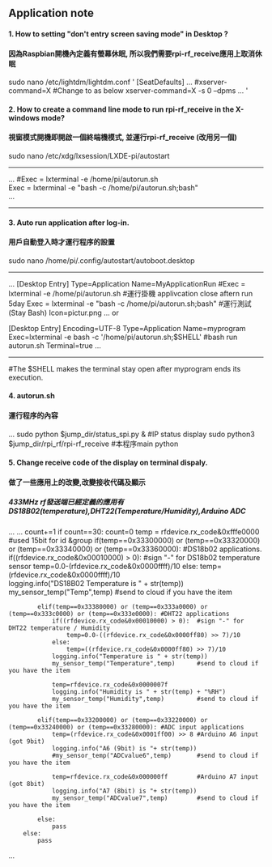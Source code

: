 ## Application note


#### 1. How to setting "don't entry screen saving mode" in Desktop ? 
#### 因為Raspbian開機內定義有螢幕休眠, 所以我們需要rpi-rf_receive應用上取消休眠

sudo nano /etc/lightdm/lightdm.conf 
'
[SeatDefaults]
...
#xserver-command=X	#Change to as below
xserver-command=X -s 0 –dpms
...
'

#### 2. How to create a command line mode to run rpi-rf_receive in the X-windows mode? 
#### 視窗模式開機即開啟一個終端機模式, 並運行rpi-rf_receive (改用另一個)

sudo nano /etc/xdg/lxsession/LXDE-pi/autostart 
* * * 
...
#Exec = lxterminal -e /home/pi/autorun.sh                    
Exec = lxterminal -e "bash -c /home/pi/autorun.sh;bash"     
...
* * * 

#### 3. Auto run application after log-in.
#### 用戶自動登入時才運行程序的設置

sudo nano /home/pi/.config/autostart/autoboot.desktop 
* * * 
...
[Desktop Entry]
Type=Application
Name=MyApplicationRun
#Exec = lxterminal -e /home/pi/autorun.sh                    #運行掛機 applivcation close aftern run 5day 
Exec = lxterminal -e "bash -c /home/pi/autorun.sh;bash"     #運行測試(Stay Bash)
Icon=pictur.png
...
or

[Desktop Entry]
Encoding=UTF-8
Type=Application
Name=myprogram
Exec=lxterminal -e bash -c '/home/pi/autorun.sh;$SHELL'     #bash run autorun.sh
Terminal=true
...
* * *
#The $SHELL makes the terminal stay open after myprogram ends its execution.


#### 4. autorun.sh 
#### 運行程序的內容

...
sudo python $jump_dir/status_spi.py &           #IP status display
sudo python3 $jump_dir/rpi_rf/rpi-rf_receive    #本程序main python


#### 5. Change receive code of the display on terminal dispaly.
#### 做了一些應用上的改變,改變接收代碼及顯示
##### 433MHz rf發送端已經定義的應用有DS18B02(temperature),DHT22(Temperature/Humidity),Arduino ADC

...
...
        count+=1
        if count==30:
            count=0
            temp = rfdevice.rx_code&0xfffe0000          #used 15bit for id &group
            if(temp==0x33300000) or (temp==0x33320000) or (temp==0x33340000) or (temp==0x33360000): #DS18b02 applications.
                if((rfdevice.rx_code&0x00010000) > 0):  #sign "-" for DS18b02 temperature sensor
                    temp=0.0-(rfdevice.rx_code&0x0000ffff)/10
                else:
                    temp=(rfdevice.rx_code&0x0000ffff)/10          
                logging.info("DS18B02 Temperature is " + str(temp))
                my_sensor_temp("Temp",temp)             #send to cloud if you have the item

            elif(temp==0x33380000) or (temp==0x333a0000) or (temp==0x333c0000) or (temp==0x333e0000): #DHT22 applications
                if((rfdevice.rx_code&0x00010000) > 0):  #sign "-" for DHT22 temperature / Humidity
                    temp=0.0-((rfdevice.rx_code&0x0000ff80) >> 7)/10
                else:
                    temp=((rfdevice.rx_code&0x0000ff80) >> 7)/10
                logging.info("Temperature is " + str(temp)) 
                my_sensor_temp("Temperature",temp)      #send to cloud if you have the item

                temp=rfdevice.rx_code&0x0000007f
                logging.info("Humidity is " + str(temp) + "%RH")
                my_sensor_temp("Humidity",temp)         #send to cloud if you have the item

            elif(temp==0x33200000) or (temp==0x33220000) or (temp==0x33240000) or (temp==0x33280000): #ADC input applications
                temp=(rfdevice.rx_code&0x0001ff00) >> 8 #Arduino A6 input (got 9bit)
                logging.info("A6 (9bit) is "+ str(temp))   
                #my_sensor_temp("ADCvalue6",temp)       #send to cloud if you have the item

                temp=rfdevice.rx_code&0x000000ff        #Arduino A7 input (got 8bit)
                logging.info("A7 (8bit) is "+ str(temp))   
                my_sensor_temp("ADCvalue7",temp)        #send to cloud if you have the item

            else:
                pass
        else:
            pass
...

